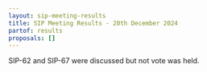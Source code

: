 ```yaml
---
layout: sip-meeting-results
title: SIP Meeting Results - 20th December 2024
partof: results
proposals: []
---
```

SIP-62 and SIP-67 were discussed but not vote was held.
